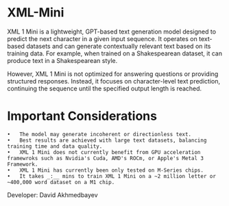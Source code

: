 # XML-Mini
XML 1 Mini is a lightweight, GPT-based text generation model designed to predict the next character in a given input sequence. It operates on text-based datasets and can generate contextually relevant text based on its training data. For example, when trained on a Shakespearean dataset, it can produce text in a Shakespearean style.

However, XML 1 Mini is not optimized for answering questions or providing structured responses. Instead, it focuses on character-level text prediction, continuing the sequence until the specified output length is reached.

# Important Considerations
	•	The model may generate incoherent or directionless text.
	•	Best results are achieved with large text datasets, balancing training time and data quality.
	•	XML 1 Mini does not currently benefit from GPU acceleration framewroks such as Nvidia's Cuda, AMD's ROCm, or Apple's Metal 3 Framework.
	•	XML 1 Mini has currently been only tested on M-Series chips. 
	•	It takes _:__ mins to train XML 1 Mini on a ~2 million letter or ~400,000 word dataset on a M1 chip.

Developer: David Akhmedbayev
